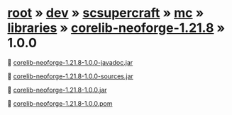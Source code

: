 # [root](/artifacts) » [dev](/artifacts/dev) » [scsupercraft](/artifacts/dev/scsupercraft) » [mc](/artifacts/dev/scsupercraft/mc) » [libraries](/artifacts/dev/scsupercraft/mc/libraries) » [corelib-neoforge-1.21.8](/artifacts/dev/scsupercraft/mc/libraries/corelib-neoforge-1.21.8) » 1.0.0


📄 [corelib-neoforge-1.21.8-1.0.0-javadoc.jar](/artifacts/dev/scsupercraft/mc/libraries/corelib-neoforge-1.21.8/1.0.0/corelib-neoforge-1.21.8-1.0.0-javadoc.jar)

📄 [corelib-neoforge-1.21.8-1.0.0-sources.jar](/artifacts/dev/scsupercraft/mc/libraries/corelib-neoforge-1.21.8/1.0.0/corelib-neoforge-1.21.8-1.0.0-sources.jar)

📄 [corelib-neoforge-1.21.8-1.0.0.jar](/artifacts/dev/scsupercraft/mc/libraries/corelib-neoforge-1.21.8/1.0.0/corelib-neoforge-1.21.8-1.0.0.jar)

📄 [corelib-neoforge-1.21.8-1.0.0.pom](/artifacts/dev/scsupercraft/mc/libraries/corelib-neoforge-1.21.8/1.0.0/corelib-neoforge-1.21.8-1.0.0.pom)